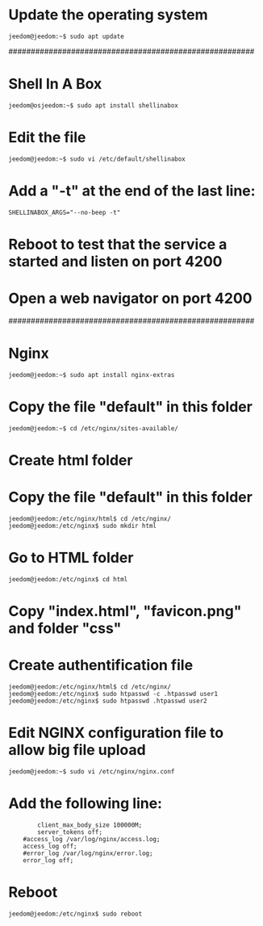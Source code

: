 # Update the operating system
```
jeedom@jeedom:~$ sudo apt update
```

#######################################################
# Shell In A Box
```shell
jeedom@osjeedom:~$ sudo apt install shellinabox
```
# Edit the file 
```shell
jeedom@jeedom:~$ sudo vi /etc/default/shellinabox
```
# Add a "-t" at the end of the last line:
```shell
SHELLINABOX_ARGS="--no-beep -t"
```
# Reboot to test that the service a started and listen on port 4200
# Open a web navigator on port 4200

#######################################################
# Nginx
```shell
jeedom@jeedom:~$ sudo apt install nginx-extras
```
# Copy the file "default" in this folder
```shell
jeedom@jeedom:~$ cd /etc/nginx/sites-available/
```
# Create html folder
# Copy the file "default" in this folder
```shell
jeedom@jeedom:/etc/nginx/html$ cd /etc/nginx/
jeedom@jeedom:/etc/nginx$ sudo mkdir html
```
# Go to HTML folder
```shell
jeedom@jeedom:/etc/nginx$ cd html
```
# Copy "index.html", "favicon.png" and folder "css"
# Create authentification file
```shell
jeedom@jeedom:/etc/nginx/html$ cd /etc/nginx/
jeedom@jeedom:/etc/nginx$ sudo htpasswd -c .htpasswd user1
jeedom@jeedom:/etc/nginx$ sudo htpasswd .htpasswd user2
```
# Edit NGINX configuration file to allow big file upload
```shell
jeedom@jeedom:~$ sudo vi /etc/nginx/nginx.conf
```
# Add the following line:
```shell
        client_max_body_size 100000M;
        server_tokens off;
	#access_log /var/log/nginx/access.log;
	access_log off;
	#error_log /var/log/nginx/error.log;
	error_log off;
```
# Reboot
```shell
jeedom@jeedom:/etc/nginx$ sudo reboot
